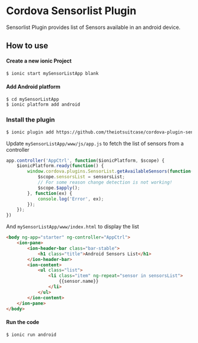 # Cordova Sensorlist Plugin

Sensorlist Plugin provides list of Sensors available in an android device. 

## How to use

#### Create a new ionic Project
```bash
$ ionic start mySensorListApp blank
```

#### Add Android platform
```bash
$ cd mySensorListApp
$ ionic platform add android
 ```

### Install the plugin
```bash
$ ionic plugin add https://github.com/theiotsuitcase/cordova-plugin-sensorlist.git
```

Update `mySensorListApp/www/js/app.js` to fetch the list of sensors from a controller

```js
app.controller('AppCtrl', function($ionicPlatform, $scope) {
    $ionicPlatform.ready(function() {
        window.cordova.plugins.SensorList.getAvailableSensors(function(sensorsList) {
            $scope.sensorsList = sensorsList;
            // For some reason change detection is not working!
            $scope.$apply();            
        }, function(ex) {
            console.log('Error', ex);
        });
    });
})
```

And `mySensorListApp/www/index.html` to display the list

```html
<body ng-app="starter" ng-controller="AppCtrl">
    <ion-pane>
        <ion-header-bar class="bar-stable">
            <h1 class="title">Android Sensors List</h1>
        </ion-header-bar>
        <ion-content>
            <ul class="list">
                <li class="item" ng-repeat="sensor in sensorsList">
                    {{sensor.name}}
                </li>
            </ul>
        </ion-content>
    </ion-pane>
</body>
```
    
#### Run the code
```bash
$ ionic run android
```
